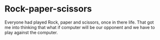 # Rock-paper-scissors
Everyone had played Rock, paper and scissors, once in there life. That got me into thinking that what if computer will be our opponent and we have to play against the computer. 
